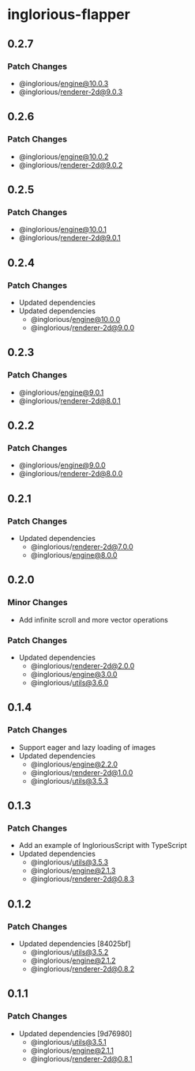 # inglorious-flapper

## 0.2.7

### Patch Changes

- @inglorious/engine@10.0.3
- @inglorious/renderer-2d@9.0.3

## 0.2.6

### Patch Changes

- @inglorious/engine@10.0.2
- @inglorious/renderer-2d@9.0.2

## 0.2.5

### Patch Changes

- @inglorious/engine@10.0.1
- @inglorious/renderer-2d@9.0.1

## 0.2.4

### Patch Changes

- Updated dependencies
- Updated dependencies
  - @inglorious/engine@10.0.0
  - @inglorious/renderer-2d@9.0.0

## 0.2.3

### Patch Changes

- @inglorious/engine@9.0.1
- @inglorious/renderer-2d@8.0.1

## 0.2.2

### Patch Changes

- @inglorious/engine@9.0.0
- @inglorious/renderer-2d@8.0.0

## 0.2.1

### Patch Changes

- Updated dependencies
  - @inglorious/renderer-2d@7.0.0
  - @inglorious/engine@8.0.0

## 0.2.0

### Minor Changes

- Add infinite scroll and more vector operations

### Patch Changes

- Updated dependencies
  - @inglorious/renderer-2d@2.0.0
  - @inglorious/engine@3.0.0
  - @inglorious/utils@3.6.0

## 0.1.4

### Patch Changes

- Support eager and lazy loading of images
- Updated dependencies
  - @inglorious/engine@2.2.0
  - @inglorious/renderer-2d@1.0.0
  - @inglorious/utils@3.5.3

## 0.1.3

### Patch Changes

- Add an example of IngloriousScript with TypeScript
- Updated dependencies
  - @inglorious/utils@3.5.3
  - @inglorious/engine@2.1.3
  - @inglorious/renderer-2d@0.8.3

## 0.1.2

### Patch Changes

- Updated dependencies [84025bf]
  - @inglorious/utils@3.5.2
  - @inglorious/engine@2.1.2
  - @inglorious/renderer-2d@0.8.2

## 0.1.1

### Patch Changes

- Updated dependencies [9d76980]
  - @inglorious/utils@3.5.1
  - @inglorious/engine@2.1.1
  - @inglorious/renderer-2d@0.8.1
